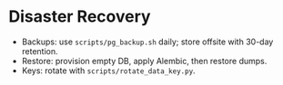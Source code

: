 # Disaster Recovery

- Backups: use `scripts/pg_backup.sh` daily; store offsite with 30-day retention.
- Restore: provision empty DB, apply Alembic, then restore dumps.
- Keys: rotate with `scripts/rotate_data_key.py`.
